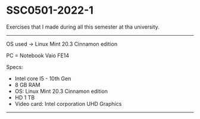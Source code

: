 # SSC0501-2022-1

Exercises that I made during all this semester at tha university.

-----------------------------------------------------------------

OS used -> Linux Mint 20.3 Cinnamon edition

PC = Notebook Vaio FE14

Specs:

- Intel core I5 - 10th Gen
- 8 GB RAM
- OS: Linux Mint 20.3 Cinnamon edition
- HD 1 TB 
- Video card: Intel corporation UHD Graphics

-------------------------------------------------------------------
